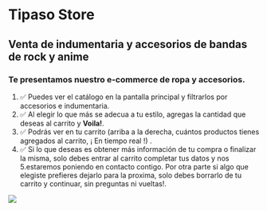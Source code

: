 # Tipaso Store
## Venta de indumentaria y accesorios de bandas de rock y anime
### Te presentamos nuestro e-commerce de ropa y accesorios. 
1. :white_check_mark:  Puedes ver el catálogo en la pantalla principal y filtrarlos por accesorios e indumentaria. 
2. :white_check_mark: Al elegir lo que más se adecua a tu estilo, agregas la cantidad que deseas al carrito y **Voila!**. 
3. :white_check_mark: Podrás ver en tu carrito (arriba a la derecha, cuántos productos tienes agregados al carrito, ¡ En tiempo real !) . 
4. :white_check_mark: Si lo que deseas es obtener más información de tu compra o finalizar la misma, solo debes entrar al carrito completar tus datos y nos 5.estaremos poniendo en contacto contigo. Por otra parte si algo que elegiste prefieres dejarlo para la proxima, solo debes borrarlo de tu carrito y continuar, sin preguntas ni vueltas!.

![](Pf.gif)
